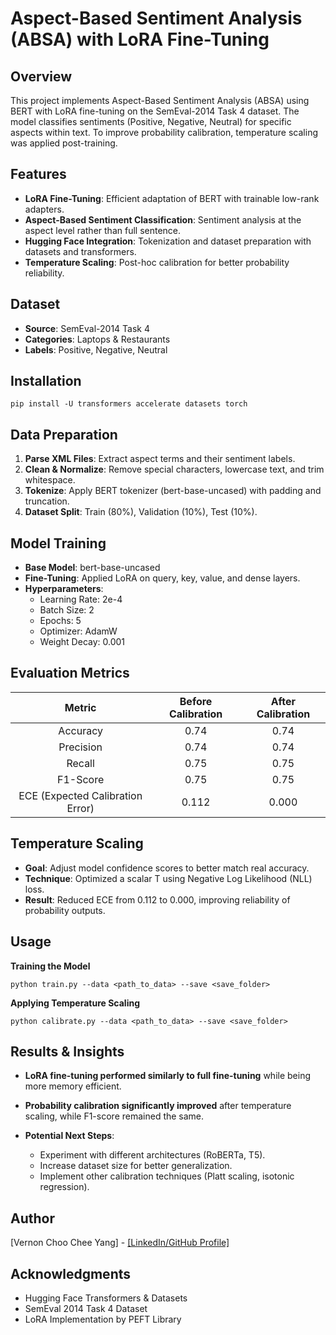 # Aspect-Based Sentiment Analysis (ABSA) with LoRA Fine-Tuning

## Overview

This project implements Aspect-Based Sentiment Analysis (ABSA) using BERT with LoRA fine-tuning on the SemEval-2014 Task 4 dataset. The model classifies sentiments (Positive, Negative, Neutral) for specific aspects within text. To improve probability calibration, temperature scaling was applied post-training.

## Features

- **LoRA Fine-Tuning**: Efficient adaptation of BERT with trainable low-rank adapters.
- **Aspect-Based Sentiment Classification**: Sentiment analysis at the aspect level rather than full sentence.
- **Hugging Face Integration**: Tokenization and dataset preparation with datasets and transformers.
- **Temperature Scaling**: Post-hoc calibration for better probability reliability.

## Dataset
- **Source**: SemEval-2014 Task 4
- **Categories**: Laptops & Restaurants
- **Labels**: Positive, Negative, Neutral

## Installation
```pip install -U transformers accelerate datasets torch```

## Data Preparation
1. **Parse XML Files**: Extract aspect terms and their sentiment labels.
2. **Clean & Normalize**: Remove special characters, lowercase text, and trim whitespace.
3. **Tokenize**: Apply BERT tokenizer (bert-base-uncased) with padding and truncation.
4. **Dataset Split**: Train (80%), Validation (10%), Test (10%).

## Model Training
- **Base Model**: bert-base-uncased
- **Fine-Tuning**: Applied LoRA on query, key, value, and dense layers.
- **Hyperparameters**:
  - Learning Rate: 2e-4
  - Batch Size: 2
  - Epochs: 5
  - Optimizer: AdamW
  - Weight Decay: 0.001

## Evaluation Metrics
| Metric | Before Calibration  | After Calibration |
| :---:   | :---: | :---: |
| Accuracy | 0.74   | 0.74   |
| Precision | 0.74   | 0.74   |
| Recall | 0.75   | 0.75   |
| F1-Score | 0.75   | 0.75   |
| ECE (Expected Calibration Error) | 0.112   | 0.000   |

## Temperature Scaling
- **Goal**: Adjust model confidence scores to better match real accuracy.
- **Technique**: Optimized a scalar T using Negative Log Likelihood (NLL) loss.
- **Result**: Reduced ECE from 0.112 to 0.000, improving reliability of probability outputs.

## Usage
**Training the Model**

```python train.py --data <path_to_data> --save <save_folder>```

**Applying Temperature Scaling**

```python calibrate.py --data <path_to_data> --save <save_folder>```

## Results & Insights
- **LoRA fine-tuning performed similarly to full fine-tuning** while being more memory efficient.
- **Probability calibration significantly improved** after temperature scaling, while F1-score remained the same.

- **Potential Next Steps**:
  - Experiment with different architectures (RoBERTa, T5).
  - Increase dataset size for better generalization.
  - Implement other calibration techniques (Platt scaling, isotonic regression).

## Author
[Vernon Choo Chee Yang] - [[LinkedIn/GitHub Profile]](https://www.linkedin.com/in/vernon-choo-chee-yang-61a966247/)

## Acknowledgments
- Hugging Face Transformers & Datasets
- SemEval 2014 Task 4 Dataset
- LoRA Implementation by PEFT Library
